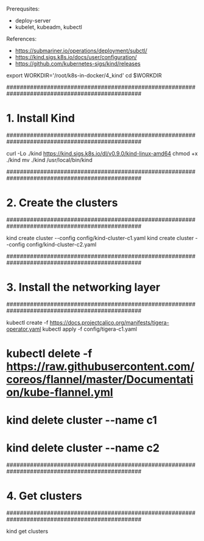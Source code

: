 Prerequsites:
- deploy-server
- kubelet, kubeadm, kubectl

References:
- https://submariner.io/operations/deployment/subctl/
- https://kind.sigs.k8s.io/docs/user/configuration/
- https://github.com/kubernetes-sigs/kind/releases

export WORKDIR='/root/k8s-in-docker/4_kind'
cd $WORKDIR


################################################################################################
# 1. Install Kind
################################################################################################

curl -Lo ./kind https://kind.sigs.k8s.io/dl/v0.9.0/kind-linux-amd64
chmod +x ./kind
mv ./kind /usr/local/bin/kind

################################################################################################
# 2. Create the clusters
################################################################################################

kind create cluster --config config/kind-cluster-c1.yaml
kind create cluster --config config/kind-cluster-c2.yaml


################################################################################################
# 3. Install the networking layer
################################################################################################

kubectl create -f https://docs.projectcalico.org/manifests/tigera-operator.yaml
kubectl apply -f config/tigera-c1.yaml 

# kubectl delete -f https://raw.githubusercontent.com/coreos/flannel/master/Documentation/kube-flannel.yml
# kind delete cluster --name c1
# kind delete cluster --name c2


################################################################################################
# 4. Get clusters
################################################################################################

kind get clusters

